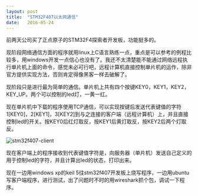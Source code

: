 ```yaml
---
layout: post
title:  "STM32F407以太网通信"
date:   2016-05-24
---
```



前两天公司买了正点原子的STM32F4探索者开发板，功能挺多的。

现阶段网络通信方面的程序就用linux上C语言熟练一点，重点是可以参考的例程比较多，用windows开发一点信心也没有了。我还不太清楚能不能通过网络远程执行单片机上面的命令，感觉未必可行吧，远程计算机直接控制单片机的运作，除非官方提供实现方法，否则肯定得像黑客一样去破解了。

现阶段只是进行最为简单的通信。单片机上共有四个按键KEY0，KEY1，KEY2，KEY_UP。两个可以控制的led灯，一黄一红。

现在单片机中下载的程序使用TCP通信，可以实现按键后发送代表键值的字符1[KEY0]，2[KEY1]，3[KEY2]到与之连接的客户端（远程计算机）上，并且直接控制led的开关。按KEY0后红灯取反，按KEY1后黄灯取反，按KEY2后两个灯取反。

![stm32f407-client](stm32f407client.png)

现在客户端上的程序接收到代表键值字符是，向服务器（单片机）发送自己定义的用于控制led的字符，并且计算出led的状态，打印出来。

现在一边用windows xp的keil 5往stm32f407开发板上烧写程序，一边用ubuntu写客户端程序，进行测试，出了问题时不时的用wireshark抓个包，调试一下程序。
